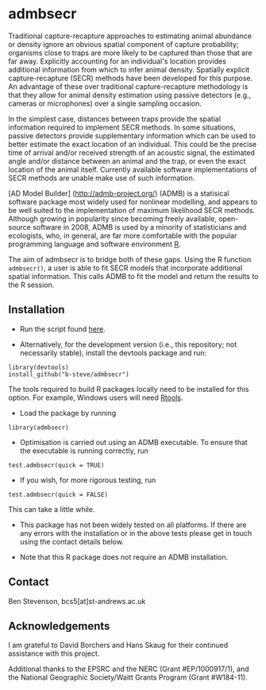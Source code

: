 # admbsecr

Traditional capture-recapture approaches to estimating animal abundance or density ignore an obvious spatial component of capture probability; organisms close to traps are more likely to be captured than those that are far away. Explicitly accounting for an individual's location provides additional information from which to infer animal density. Spatially explicit capture-recapture (SECR) methods have been developed for this purpose. An advantage of these over traditional capture-recapture methodology is that they allow for animal density estimation using passive detectors (e.g., cameras or microphones) over a single sampling occasion.

In the simplest case, distances between traps provide the spatial information required to implement SECR methods. In some situations, passive detectors provide supplementary information which can be used to better estimate the exact location of an individual. This could be the precise time of arrival and/or received strength of an acoustic signal, the estimated angle and/or distance between an animal and the trap, or even the exact location of the animal itself. Currently available software implementations of SECR methods are unable make use of such information.

[AD Model Builder] (http://admb-project.org/) (ADMB) is a statisical software package most widely used for nonlinear modelling, and appears to be well suited to the implementation of maximum likelihood SECR methods. Although growing in popularity since becoming freely available, open-source software in 2008, ADMB is used by a minority of statisticians and ecologists, who, in general, are far more comfortable with the popular programming language and software environment [R](http://www.r-project.org).

The aim of admbsecr is to bridge both of these gaps. Using the R function `admbsecr()`, a user is able to fit SECR models that incorporate additional spatial information. This calls ADMB to fit the model and return the results to the R session.

## Installation

* Run the script found [here](https://raw.githubusercontent.com/b-steve/admbsecr/master/inst/scripts/install.r).

* Alternatively, for the development version (i.e., this repository; not necessarily stable), install the devtools package and run: 
```
library(devtools)
install_github("b-steve/admbsecr") 
```
The tools required to build R packages locally need to be installed for this option. For example, Windows users will need [Rtools](http://cran.r-project.org/bin/windows/Rtools/).

* Load the package by running
```
library(admbsecr)
```

* Optimisation is carried out using an ADMB executable. To ensure that the executable is running correctly, run
```
test.admbsecr(quick = TRUE)
```

* If you wish, for more rigorous testing, run
```
test.admbsecr(quick = FALSE)
```
This can take a little while.

* This package has not been widely tested on all platforms. If there are any errors with the installation or in the above tests please get in touch using the contact details below.

* Note that this R package does not require an ADMB installation.

## Contact

Ben Stevenson, bcs5[at]st-andrews.ac.uk

## Acknowledgements

I am grateful to David Borchers and Hans Skaug for their continued assistance with this project.

Additional thanks to the EPSRC and the NERC (Grant #EP/1000917/1), and the National Geographic Society/Waitt Grants Program (Grant #W184-11).
